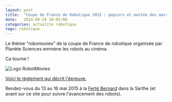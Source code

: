 ```yaml
---
layout: post
title:  "Coupe de France de Robotique 2015 : popcorn et montée des marches"
date:   2014-09-29 20:05:00
categories: actualite robotique
tags: robotique
---
```


Le thème "robomovies" de la coupe de France de robotique organisée par Planète Sciences emmène les robots au cinéma.

Ca tourne !

![Logo RobotMovies](http://www.planete-sciences.org/robot/data/image/Rencontes%20robotique%202015/LogoEurobot%202015%20Color.png)

[Voici le règlement qui décrit l'épreuve.](http://www.planete-sciences.org/robot/index.php?section=pages&pageid=125)


Rendez-vous du 13 au 16 mai 2015 à la [Ferté Bernard](https://www.google.fr/maps/place/48°10'58.9"N+0°38'52.6"E/@48.1827911,0.6491645,2212m) dans la Sarthe (et avant sur ce site pour suivre l'avancement des robots).
